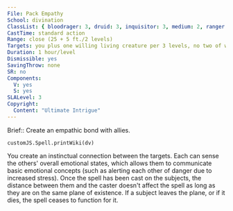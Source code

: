 ```yaml
---
File: Pack Empathy
School: divination
ClassList: { bloodrager: 3, druid: 3, inquisitor: 3, medium: 2, ranger: 2, sorcerer: 3, wizard: 3, spiritualist: 3, summoner: 3, unchained summoner: 3, witch: 3 }
CastTime: standard action
Range: close (25 + 5 ft./2 levels)
Targets: you plus one willing living creature per 3 levels, no two of which can be more than 30 ft. apart
Duration: 1 hour/level
Dismissible: yes
SavingThrow: none
SR: no
Components:
  V: yes
  S: yes
SLALevel: 3
Copyright:
  Content: "Ultimate Intrigue"
---
```

Brief:: Create an empathic bond with allies.

```dataviewjs
customJS.Spell.printWiki(dv)
```

You create an instinctual connection between the targets. Each can sense the others' overall emotional states, which allows them to communicate basic emotional concepts (such as alerting each other of danger due to increased stress). Once the spell has been cast on the subjects, the distance between them and the caster doesn't affect the spell as long as they are on the same plane of existence. If a subject leaves the plane, or if it dies, the spell ceases to function for it.
